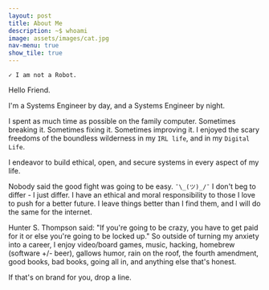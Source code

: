 ```yaml
---
layout: post
title: About Me
description: ~$ whoami
image: assets/images/cat.jpg
nav-menu: true
show_tile: true
---
```

`✓ I am not a Robot.`

Hello Friend.

I'm a Systems Engineer by day, and a Systems Engineer by night.

I spent as much time as possible on the family computer. Sometimes breaking it. Sometimes fixing it. Sometimes improving it. I enjoyed the scary freedoms of the boundless wilderness in my `IRL life`, and in my `Digital Life`.

I endeavor to build ethical, open, and secure systems in every aspect of my life.

Nobody said the good fight was going to be easy. `¯\_(ツ)_/¯` I don't beg to differ - I just differ. I have an ethical and moral responsibility to those I love to push for a better future. I leave things better than I find them, and I will do the same for the internet.

Hunter S. Thompson said: "If you're going to be crazy, you have to get paid for it or else you're going to be locked up." So outside of turning my anxiety into a career, I enjoy video/board games, music, hacking, homebrew (software +/- beer), gallows humor, rain on the roof, the fourth amendment, good books, bad books, going all in, and anything else that's honest.

If that's on brand for you, drop a line.

